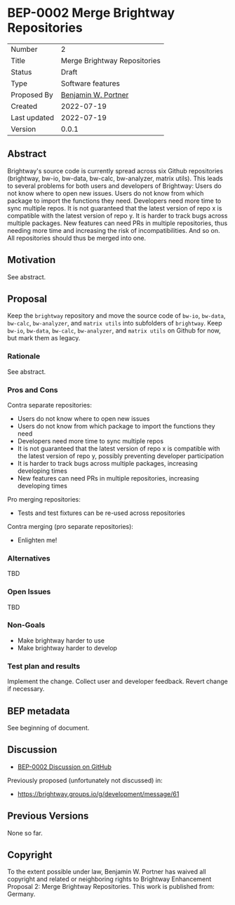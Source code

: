 # BEP-0002 Merge Brightway Repositories

| | |
| - | - |
| Number | 2 |
| Title | Merge Brightway Repositories |
| Status | Draft |
| Type | Software features |
| Proposed By | [Benjamin W. Portner](mailto:benjamin.portner@bauhaus-luftfahrt.net) |
| Created | 2022-07-19 |
| Last updated | 2022-07-19 |
| Version | 0.0.1 |

## Abstract

Brightway's source code is currently spread across six Github repositories (brightway, bw-io, bw-data, bw-calc, bw-analyzer, matrix utils). This leads to several problems for both users and developers of Brightway: Users do not know where to open new issues. Users do not know from which package to import the functions they need. Developers need more time to sync multiple repos. It is not guaranteed that the latest version of repo x is compatible with the latest version of repo y. It is harder to track bugs across multiple packages. New features can need PRs in multiple repositories, thus needing more time and increasing the risk of incompatibilities. And so on. All repositories should thus be merged into one.

## Motivation

See abstract.

## Proposal

Keep the `brightway` repository and move the source code of `bw-io`, `bw-data`, `bw-calc`, `bw-analyzer`, and `matrix utils` into subfolders of `brightway`. Keep `bw-io`, `bw-data`, `bw-calc`, `bw-analyzer`, and `matrix utils` on Github for now, but mark them as legacy. 

### Rationale

See abstract.

### Pros and Cons

Contra separate repositories:
- Users do not know where to open new issues
- Users do not know from which package to import the functions they need
- Developers need more time to sync multiple repos
- It is not guaranteed that the latest version of repo x is compatible with the latest version of repo y, possibly preventing developer participation
- It is harder to track bugs across multiple packages, increasing developing times
- New features can need PRs in multiple repositories, increasing developing times

Pro merging repositories:
- Tests and test fixtures can be re-used across repositories

Contra merging (pro separate repositories):
- Enlighten me!

### Alternatives

TBD

### Open Issues

TBD

### Non-Goals

- Make brightway harder to use
- Make brightway harder to develop

### Test plan and results

Implement the change. Collect user and developer feedback. Revert change if necessary.

## BEP metadata

See beginning of document.

## Discussion

* [BEP-0002 Discussion on GitHub](https://github.com/brightway-lca/enhancement-proposals/discussions/23)
  
Previously proposed (unfortunately not discussed) in:
* https://brightway.groups.io/g/development/message/61

## Previous Versions

None so far.

## Copyright

To the extent possible under law, Benjamin W. Portner has waived all copyright and related or neighboring rights to Brightway Enhancement Proposal 2: Merge Brightway Repositories. This work is published from: Germany.
